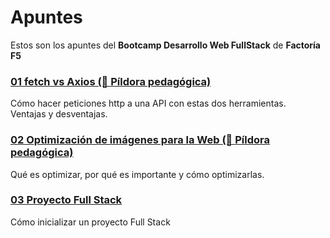 # Apuntes

Estos son los apuntes del **Bootcamp Desarrollo Web FullStack** de **Factoría F5**

### [01 fetch vs Axios (💊 Píldora pedagógica)](apuntes/01.fetch_vs_axios)
Cómo hacer peticiones http a una API con estas dos herramientas.  
Ventajas y desventajas.

### [02 Optimización de imágenes para la Web (💊 Píldora pedagógica)](apuntes/02.Optimización_de_imágenes_para_la_Web)
Qué es optimizar, por qué es importante y cómo optimizarlas.

### [03 Proyecto Full Stack](apuntes/03.Proyecto_FrontEnd_BackEnd)
Cómo inicializar un proyecto Full Stack
